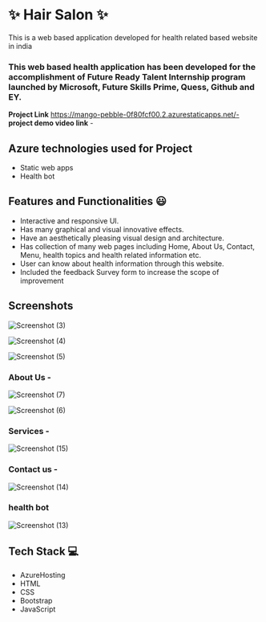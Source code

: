 
# ✨ Hair Salon ✨

This is a web based application developed for health related based website in india

### This web based health application has been developed for the accomplishment of Future Ready Talent Internship program launched by Microsoft, Future Skills Prime, Quess, Github and EY.


**Project Link** https://mango-pebble-0f80fcf00.2.azurestaticapps.net/-
**project demo video link** - 

## Azure technologies used for Project

- Static web apps
- Health bot

## Features and Functionalities 😃

- Interactive and responsive UI.
- Has many graphical and visual innovative effects.
- Have an aesthetically pleasing visual design and architecture.
- Has collection of many web pages including Home, About Us, Contact, Menu, health topics and health related information etc.
- User can know about health information through this website.
- Included the feedback Survey form to increase the scope of improvement 

## Screenshots
![Screenshot (3)](https://user-images.githubusercontent.com/118420582/203723438-4c391e76-90d2-4b11-b689-0cec0f630419.png)


![Screenshot (4)](https://user-images.githubusercontent.com/118420582/203723530-187b41f0-c778-4a9b-8c44-5cf47a610075.png)


   ![Screenshot (5)](https://user-images.githubusercontent.com/118420582/203723587-7123e479-c11f-4b36-a804-f4320402994f.png)


### About Us -

![Screenshot (7)](https://user-images.githubusercontent.com/118420582/203724021-c65e0227-1e5e-4459-9595-6a9f6d2a7fb9.png)

![Screenshot (6)](https://user-images.githubusercontent.com/118420582/203723990-88aaa4f9-1122-402e-b356-ab384f4be145.png)

### Services -


![Screenshot (15)](https://user-images.githubusercontent.com/118420582/203724421-8498961a-1102-4195-bc16-adf32e7092b6.png)

### Contact us -

![Screenshot (14)](https://user-images.githubusercontent.com/118420582/203724341-5b2273b8-572d-458f-88f6-d166f43f0f45.png)


### health bot


![Screenshot (13)](https://user-images.githubusercontent.com/118420582/203724222-252cd48f-9a17-46ea-8d3c-9cc10d5d6a55.png)


## Tech Stack 💻

- AzureHosting
- HTML
- CSS
- Bootstrap
- JavaScript
